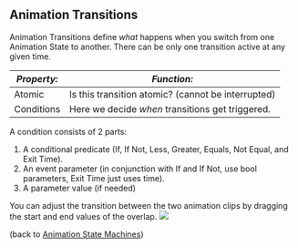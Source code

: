 Animation Transitions
---------------------


<span class=keyword>Animation Transitions</span> define _what_ happens when you switch from one <span class=keyword>Animation State</span> to another. There can be only one transition active at any given time. 


|**_Property:_** |**_Function:_** |
|--|--|
|<span class=component>Atomic</span>      |Is this transition atomic? (cannot be interrupted)
|<span class=component>Conditions</span>    |Here we decide _when_ transitions get triggered. 

A condition consists of 2 parts: 
1. A conditional predicate (<span class=component>If</span>, <span class=component>If Not</span>, <span class=component>Less</span>, <span class=component>Greater</span>, <span class=component>Equals</span>, <span class=component>Not Equal</span>, and <span class=component>Exit Time</span>).
1. An event parameter (in conjunction with <span class=component>If</span> and <span class=component>If Not</span>, use bool parameters, <span class=component>Exit Time</span> just uses time).
1. A parameter value (if needed)

You can adjust the transition between the two animation clips by dragging the start and end values of the overlap. 
![](http://docwiki.hq.unity3d.com/uploads/Main/MecanimTransitionInspector.png)  

(back to [Animation State Machines](animationstatemachines.html))
